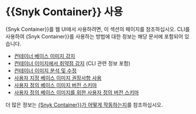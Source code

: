 # {{Snyk Container}} 사용

{Snyk Container}}를 웹 UI에서 사용하려면, 이 섹션의 페이지를 참조하십시오. CLI를 사용하여 {Snyk Container}}를 사용하는 방법에 대한 정보는 해당 문서에 포함되어 있습니다.

- [컨테이너 베이스 이미지 감지](detect-the-container-base-image.md)
- [컨테이너 이미지에서 취약점 감지](detect-application-vulnerabilities-in-container-images.md) (CLI 관련 정보 포함)
- [컨테이너 이미지 분석 및 수정](analyze-and-fix-container-images.md)
- [사용자 지정 베이스 이미지 권장사항 사용](use-custom-base-image-recommendations/)
- [사용자 정의 베이스 이미지 버전 스키마](use-custom-base-image-recommendations/versioning-schema-for-custom-base-images.md)
- [사용자 정의 베이스 이미지를 위한 사용자 정의 버전 스키마](use-custom-base-image-recommendations/custom-versioning-schema-for-custom-base-images.md)

더 많은 정보는 [{Snyk Container}}가 어떻게 작동하는지](../../../scan-with-snyk/snyk-container/how-snyk-container-works/)를 참조하십시오.